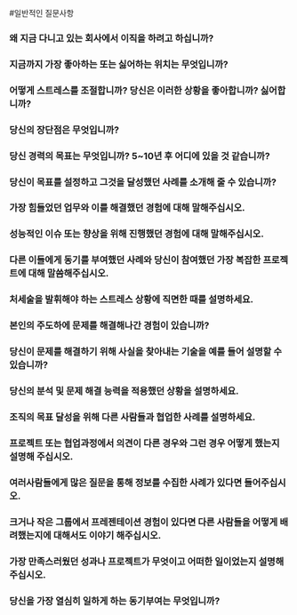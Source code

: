 #일반적인 질문사항

### 왜 지금 다니고 있는 회사에서 이직을 하려고 하십니까?

### 지금까지 가장 좋아하는 또는 싫어하는 위치는 무엇입니까?

### 어떻게 스트레스를 조절합니까? 당신은 이러한 상황을 좋아합니까? 싫어합니까?

### 당신의 장단점은 무엇입니까?

### 당신 경력의 목표는 무엇입니까? 5~10년 후 어디에 있을 것 같습니까?

### 당신이 목표를 설정하고 그것을 달성했던 사례를 소개해 줄 수 있습니까? 

### 가장 힘들었던 업무와 이를 해결했던 경험에 대해 말해주십시오.

### 성능적인 이슈 또는 향상을 위해 진행했던 경험에 대해 말해주십시오.

### 다른 이들에게 동기를 부여했던 사례와 당신이 참여했던 가장 복잡한 프로젝트에 대해 말씀해주십시오.

### 처세술을 발휘해야 하는 스트레스 상황에 직면한 때를 설명하세요. 

### 본인의 주도하에 문제를 해결해나간 경험이 있습니까?

###  당신이 문제를 해결하기 위해 사실을 찾아내는 기술을 예를 들어 설명할 수 있습니까?

### 당신의 분석 및 문제 해결 능력을 적용했던 상황을 설명하세요.

### 조직의 목표 달성을 위해 다른 사람들과 협업한 사례를 설명하세요.

### 프로젝트 또는 협업과정에서 의견이 다른 경우와 그런 경우 어떻게 했는지 설명해 주십시오.

### 여러사람들에게 많은 질문을 통해 정보를 수집한 사례가 있다면 들어주십시오.

### 크거나 작은 그룹에서 프레젠테이션 경험이 있다면 다른 사람들을 어떻게 배려했는지에 대해서도 이야기 해주십시오.

### 가장 만족스러웠던 성과나 프로젝트가 무엇이고 어떠한 일이었는지 설명해주십시오.

### 당신을 가장 열심히 일하게 하는 동기부여는 무엇입니까?